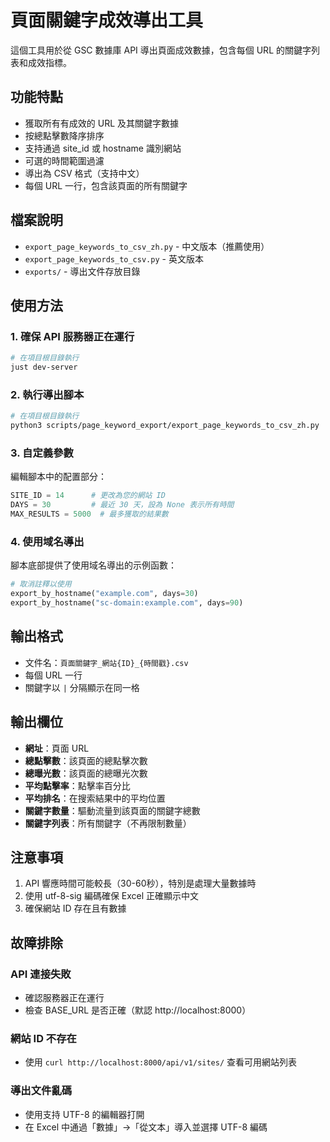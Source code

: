 # 頁面關鍵字成效導出工具

這個工具用於從 GSC 數據庫 API 導出頁面成效數據，包含每個 URL 的關鍵字列表和成效指標。

## 功能特點

- 獲取所有有成效的 URL 及其關鍵字數據
- 按總點擊數降序排序
- 支持通過 site_id 或 hostname 識別網站
- 可選的時間範圍過濾
- 導出為 CSV 格式（支持中文）
- 每個 URL 一行，包含該頁面的所有關鍵字

## 檔案說明

- `export_page_keywords_to_csv_zh.py` - 中文版本（推薦使用）
- `export_page_keywords_to_csv.py` - 英文版本
- `exports/` - 導出文件存放目錄

## 使用方法

### 1. 確保 API 服務器正在運行

```bash
# 在項目根目錄執行
just dev-server
```

### 2. 執行導出腳本

```bash
# 在項目根目錄執行
python3 scripts/page_keyword_export/export_page_keywords_to_csv_zh.py
```

### 3. 自定義參數

編輯腳本中的配置部分：

```python
SITE_ID = 14      # 更改為您的網站 ID
DAYS = 30         # 最近 30 天，設為 None 表示所有時間
MAX_RESULTS = 5000  # 最多獲取的結果數
```

### 4. 使用域名導出

腳本底部提供了使用域名導出的示例函數：

```python
# 取消註釋以使用
export_by_hostname("example.com", days=30)
export_by_hostname("sc-domain:example.com", days=90)
```

## 輸出格式

- 文件名：`頁面關鍵字_網站{ID}_{時間戳}.csv`
- 每個 URL 一行
- 關鍵字以 ` | ` 分隔顯示在同一格

## 輸出欄位

- **網址**：頁面 URL
- **總點擊數**：該頁面的總點擊次數
- **總曝光數**：該頁面的總曝光次數
- **平均點擊率**：點擊率百分比
- **平均排名**：在搜索結果中的平均位置
- **關鍵字數量**：驅動流量到該頁面的關鍵字總數
- **關鍵字列表**：所有關鍵字（不再限制數量）

## 注意事項

1. API 響應時間可能較長（30-60秒），特別是處理大量數據時
2. 使用 utf-8-sig 編碼確保 Excel 正確顯示中文
3. 確保網站 ID 存在且有數據

## 故障排除

### API 連接失敗

- 確認服務器正在運行
- 檢查 BASE_URL 是否正確（默認 http://localhost:8000）

### 網站 ID 不存在

- 使用 `curl http://localhost:8000/api/v1/sites/` 查看可用網站列表

### 導出文件亂碼

- 使用支持 UTF-8 的編輯器打開
- 在 Excel 中通過「數據」->「從文本」導入並選擇 UTF-8 編碼
